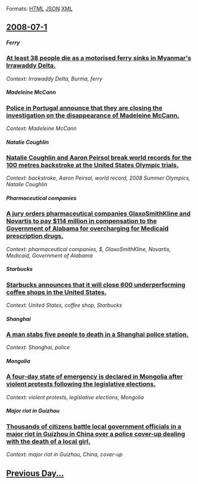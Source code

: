 
Formats: [HTML](2008/07/1/index.html)  [JSON](2008/07/1/index.json)  [XML](2008/07/1/index.xml)  

## [2008-07-1](/news/2008/07/1/index.md)

##### Ferry
### [ At least 38 people die as a motorised ferry sinks in Myanmar's Irrawaddy Delta. ](/news/2008/07/1/at-least-38-people-die-as-a-motorised-ferry-sinks-in-myanmar-s-irrawaddy-delta.md)
_Context: Irrawaddy Delta, Burma, ferry_

##### Madeleine McCann
### [ Police in Portugal announce that they are closing the investigation on the disappearance of Madeleine McCann. ](/news/2008/07/1/police-in-portugal-announce-that-they-are-closing-the-investigation-on-the-disappearance-of-madeleine-mccann.md)
_Context: Madeleine McCann_

##### Natalie Coughlin
### [ Natalie Coughlin and Aaron Peirsol break world records for the 100 metres backstroke at the United States Olympic trials. ](/news/2008/07/1/natalie-coughlin-and-aaron-peirsol-break-world-records-for-the-100-metres-backstroke-at-the-united-states-olympic-trials.md)
_Context: backstroke, Aaron Peirsol, world record, 2008 Summer Olympics, Natalie Coughlin_

##### Pharmaceutical companies
### [ A jury orders pharmaceutical companies GlaxoSmithKline and Novartis to pay $114 million in compensation to the Government of Alabama for overcharging for Medicaid prescription drugs. ](/news/2008/07/1/a-jury-orders-pharmaceutical-companies-glaxosmithkline-and-novartis-to-pay-114-million-in-compensation-to-the-government-of-alabama-for-ov.md)
_Context: pharmaceutical companies, $, GlaxoSmithKline, Novartis, Medicaid, Government of Alabama_

##### Starbucks
### [ Starbucks announces that it will close 600 underperforming coffee shops in the United States. ](/news/2008/07/1/starbucks-announces-that-it-will-close-600-underperforming-coffee-shops-in-the-united-states.md)
_Context: United States, coffee shop, Starbucks_

##### Shanghai
### [ A man stabs five people to death in a Shanghai police station. ](/news/2008/07/1/a-man-stabs-five-people-to-death-in-a-shanghai-police-station.md)
_Context: Shanghai, police_

##### Mongolia
### [ A four-day state of emergency is declared in Mongolia after violent protests following the legislative elections. ](/news/2008/07/1/a-four-day-state-of-emergency-is-declared-in-mongolia-after-violent-protests-following-the-legislative-elections.md)
_Context: violent protests, legislative elections, Mongolia_

##### Major riot in Guizhou
### [ Thousands of citizens battle local government officials in a major riot in Guizhou in China over a police cover-up dealing with the death of a local girl. ](/news/2008/07/1/thousands-of-citizens-battle-local-government-officials-in-a-major-riot-in-guizhou-in-china-over-a-police-cover-up-dealing-with-the-death-o.md)
_Context: major riot in Guizhou, China, cover-up_

## [Previous Day...](/news/2008/06/30/index.md)

